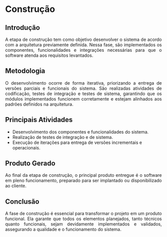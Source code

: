 
# Construção

## **Introdução**
<p align="justify">
A etapa de construção tem como objetivo desenvolver o sistema de acordo com a arquitetura previamente definida. Nessa fase, são implementados os componentes, funcionalidades e integrações necessárias para que o software atenda aos requisitos levantados.
</p>

## **Metodologia**
<p align="justify">
O desenvolvimento ocorre de forma iterativa, priorizando a entrega de versões parciais e funcionais do sistema. São realizadas atividades de codificação, testes de integração e testes de sistema, garantindo que os módulos implementados funcionem corretamente e estejam alinhados aos padrões definidos na arquitetura.
</p>

## **Principais Atividades**
- Desenvolvimento dos componentes e funcionalidades do sistema.
- Realização de testes de integração e de sistema.
- Execução de iterações para entrega de versões incrementais e operacionais.

## **Produto Gerado**
<p align="justify">
Ao final da etapa de construção, o principal produto entregue é o software em pleno funcionamento, preparado para ser implantado ou disponibilizado ao cliente.
</p>

## **Conclusão**
<p align="justify">
A fase de construção é essencial para transformar o projeto em um produto funcional. Ela garante que todos os elementos planejados, tanto técnicos quanto funcionais, sejam devidamente implementados e validados, assegurando a qualidade e o funcionamento do sistema.
</p>
